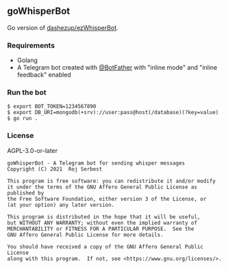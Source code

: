 ## goWhisperBot

Go version of [dashezup/ezWhisperBot](https://github.com/dashezup/ezWhisperBot).

### Requirements

- Golang
- A Telegram bot created with [@BotFather](https://t.me/BotFather)
  with "inline mode" and "inline feedback" enabled

### Run the bot

```
$ export BOT_TOKEN=1234567890
$ export DB_URI=mongodb(+srv)://user:pass@host(/database)(?key=value)
$ go run .
```

### License

AGPL-3.0-or-later

```
goWhisperBot - A Telegram bot for sending whisper messages
Copyright (C) 2021  Roj Serbest

This program is free software: you can redistribute it and/or modify
it under the terms of the GNU Affero General Public License as published by
the Free Software Foundation, either version 3 of the License, or
(at your option) any later version.

This program is distributed in the hope that it will be useful,
but WITHOUT ANY WARRANTY; without even the implied warranty of
MERCHANTABILITY or FITNESS FOR A PARTICULAR PURPOSE.  See the
GNU Affero General Public License for more details.

You should have received a copy of the GNU Affero General Public License
along with this program.  If not, see <https://www.gnu.org/licenses/>.
```
